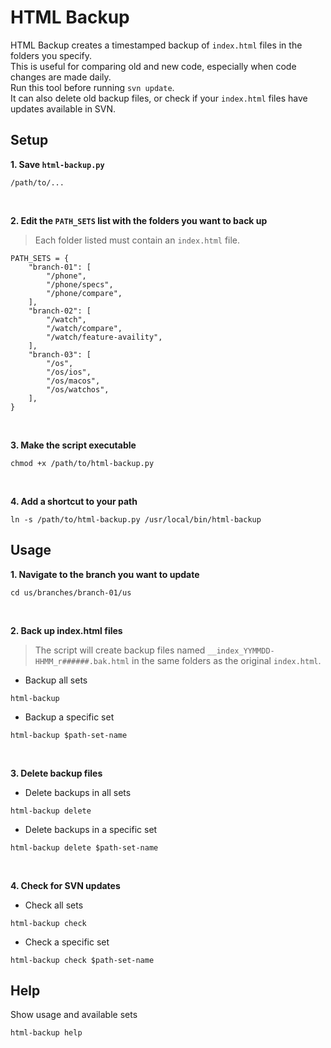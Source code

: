 # HTML Backup

HTML Backup creates a timestamped backup of `index.html` files in the folders you specify.<br />
This is useful for comparing old and new code, especially when code changes are made daily.<br />
Run this tool before running `svn update`.<br />
It can also delete old backup files, or check if your `index.html` files have updates available in SVN.

## Setup
**1. Save `html-backup.py`**
```
/path/to/...
```
<br />

**2. Edit the `PATH_SETS` list with the folders you want to back up**
> Each folder listed must contain an `index.html` file.
```
PATH_SETS = {
    "branch-01": [
        "/phone",
        "/phone/specs",
        "/phone/compare",
    ],
    "branch-02": [
        "/watch",
        "/watch/compare",
        "/watch/feature-availity",
    ],
    "branch-03": [
        "/os",
        "/os/ios",
        "/os/macos",
        "/os/watchos",
    ],
}
```
<br />

**3. Make the script executable**
```
chmod +x /path/to/html-backup.py
```
<br />

**4. Add a shortcut to your path**
```
ln -s /path/to/html-backup.py /usr/local/bin/html-backup
```

## Usage
**1. Navigate to the branch you want to update**
```
cd us/branches/branch-01/us 
```
<br />

**2. Back up index.html files**
> The script will create backup files named `__index_YYMMDD-HHMM_r######.bak.html` in the same folders as the original `index.html`.
- Backup all sets
```
html-backup
```
- Backup a specific set
```
html-backup $path-set-name
```
<br />

**3. Delete backup files**
- Delete backups in all sets
```
html-backup delete
```
- Delete backups in a specific set
```
html-backup delete $path-set-name
```
<br />

**4. Check for SVN updates**
- Check all sets
```
html-backup check
```
- Check a specific set
```
html-backup check $path-set-name
```

## Help
Show usage and available sets
```
html-backup help
```
